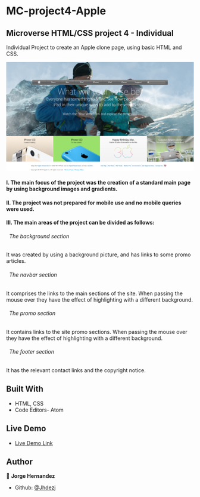 # MC-project4-Apple

## Microverse HTML/CSS project 4 - Individual
Individual Project to create an Apple clone page, using basic HTML and CSS.

![screenshot](images/MC-project4-Apple_Screen-shot.png)

#### I. The main focus of the project was the creation of a standard main page by using background images and gradients.

#### II. The project was not prepared for mobile use and no mobile queries were used.

#### III. The main areas of the project can be divided as follows:

  ###### &nbsp; The background section
  It was created by using a background picture, and has links to some promo articles.

  ###### &nbsp; The navbar section
  It comprises the links to the main sections of the site. When passing the mouse over they have the effect of highlighting with a different background.

  ###### &nbsp; The promo section
  It contains links to the site promo sections. When passing the mouse over they have the effect of highlighting with a different background.

  ###### &nbsp; The footer section
  It has the relevant contact links and the copyright notice.  

## Built With

- HTML, CSS
- Code Editors- Atom
## Live Demo

- [Live Demo Link](https://rawcdn.githack.com/Jhdezj/MC-project4-Apple/f1605181c49d38012b381a65180a1602f09c7a67/index.html)


## Author

👤 **Jorge Hernandez**

- Github: [@Jhdezj](https://github.com/Jhdezj)
